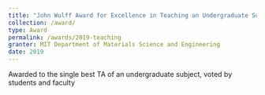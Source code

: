 ```yaml
---
title: "John Wulff Award for Excellence in Teaching an Undergraduate Subject"
collection: /award/
type: Award
permalink: /awards/2019-teaching
granter: MIT Department of Materials Science and Engineering
date: 2019
---
```


Awarded to the single best TA of an undergraduate subject, voted by students and faculty
